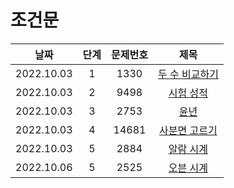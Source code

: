 # 조건문

|날짜|단계|문제번호|제목|
|:---:|:---:|:---:|:---:|
|2022.10.03|1|1330|[두 수 비교하기](https://github.com/dongyoon1126/Study_algorithms/blob/main/BAEKJOON/%EC%A1%B0%EA%B1%B4%EB%AC%B8/Code/1.%20%EB%91%90%20%EC%88%98%20%EB%B9%84%EA%B5%90%ED%95%98%EA%B8%B0.md)|
|2022.10.03|2|9498|[시험 성적](https://github.com/dongyoon1126/Study_algorithms/blob/main/BAEKJOON/%EC%A1%B0%EA%B1%B4%EB%AC%B8/Code/2.%20%EC%8B%9C%ED%97%98%20%EC%84%B1%EC%A0%81.md)|
|2022.10.03|3|2753|[윤년](https://github.com/dongyoon1126/Study_algorithms/blob/main/BAEKJOON/%EC%A1%B0%EA%B1%B4%EB%AC%B8/Code/3.%20%EC%9C%A4%EB%85%84.md)|
|2022.10.03|4|14681|[사분면 고르기](https://github.com/dongyoon1126/Study_algorithms/blob/main/BAEKJOON/%EC%A1%B0%EA%B1%B4%EB%AC%B8/Code/4.%20%EC%82%AC%EB%B6%84%EB%A9%B4%20%EA%B3%A0%EB%A5%B4%EA%B8%B0.md)|
|2022.10.03|5|2884|[알람 시계](https://github.com/dongyoon1126/Study_algorithms/blob/main/BAEKJOON/%EC%A1%B0%EA%B1%B4%EB%AC%B8/Code/5.%20%EC%95%8C%EB%9E%8C%20%EC%8B%9C%EA%B3%84.md)|
|2022.10.06|5|2525|[오븐 시계]()|